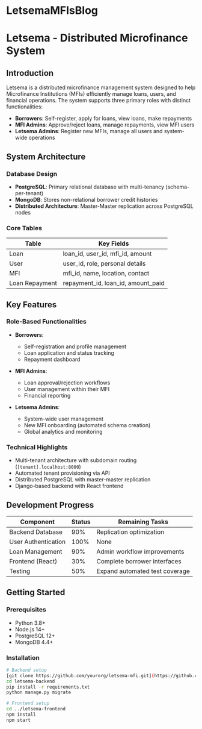 # LetsemaMFIsBlog
# Letsema - Distributed Microfinance System

## Introduction

Letsema is a distributed microfinance management system designed to help Microfinance Institutions (MFIs) efficiently manage loans, users, and financial operations. The system supports three primary roles with distinct functionalities:
- **Borrowers**: Self-register, apply for loans, view loans, make repayments
- **MFI Admins**: Approve/reject loans, manage repayments, view MFI users
- **Letsema Admins**: Register new MFIs, manage all users and system-wide operations

## System Architecture

### Database Design
- **PostgreSQL**: Primary relational database with multi-tenancy (schema-per-tenant)
- **MongoDB**: Stores non-relational borrower credit histories
- **Distributed Architecture**: Master-Master replication across PostgreSQL nodes

### Core Tables
| Table           | Key Fields                          |
|-----------------|-------------------------------------|
| Loan            | loan_id, user_id, mfi_id, amount    |
| User            | user_id, role, personal details    |
| MFI             | mfi_id, name, location, contact    |
| Loan Repayment  | repayment_id, loan_id, amount_paid |

## Key Features

### Role-Based Functionalities
- **Borrowers**:
  - Self-registration and profile management
  - Loan application and status tracking
  - Repayment dashboard

- **MFI Admins**:
  - Loan approval/rejection workflows
  - User management within their MFI
  - Financial reporting

- **Letsema Admins**:
  - System-wide user management
  - New MFI onboarding (automated schema creation)
  - Global analytics and monitoring

### Technical Highlights
- Multi-tenant architecture with subdomain routing (`[tenant].localhost:8000`)
- Automated tenant provisioning via API
- Distributed PostgreSQL with master-master replication
- Django-based backend with React frontend

## Development Progress

| Component           | Status | Remaining Tasks                |
|---------------------|--------|---------------------------------|
| Backend Database    | 90%    | Replication optimization       |
| User Authentication | 100%   | None                           |
| Loan Management     | 90%    | Admin workflow improvements    |
| Frontend (React)    | 30%    | Complete borrower interfaces   |
| Testing             | 50%    | Expand automated test coverage |

## Getting Started

### Prerequisites
- Python 3.8+
- Node.js 14+
- PostgreSQL 12+
- MongoDB 4.4+

### Installation
```bash
# Backend setup
[git clone https://github.com/yourorg/letsema-mfi.git](https://github.com/khotso11/LetsemaMFIsBlog.git)
cd letsema-backend
pip install -r requirements.txt
python manage.py migrate

# Frontend setup
cd ../letsema-frontend
npm install
npm start


